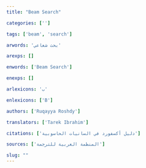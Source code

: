 ```yaml
---
title: "Beam Search"

categories: ['']

tags: ['beam', 'search']

arwords: 'بحث شعاعي'

arexps: []

enwords: ['Beam Search']

enexps: []

arlexicons: 'ب'

enlexicons: ['B']

authors: ['Ruqayya Roshdy']

translators: ['Tarek Ibrahim']

citations: ['دليل أكسفورد في السانيات الحاسوبية']

sources: ['المنظمة العربية للترجمة']

slug: ""
---
```

